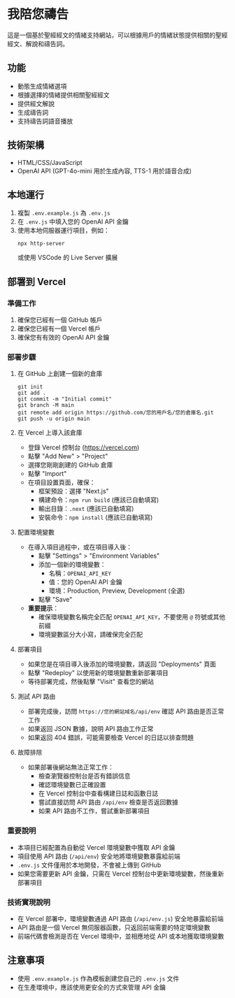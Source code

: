 # 我陪您禱告

這是一個基於聖經經文的情緒支持網站，可以根據用戶的情緒狀態提供相關的聖經經文、解說和禱告詞。

## 功能

- 動態生成情緒選項
- 根據選擇的情緒提供相關聖經經文
- 提供經文解說
- 生成禱告詞
- 支持禱告詞語音播放

## 技術架構

- HTML/CSS/JavaScript
- OpenAI API (GPT-4o-mini 用於生成內容, TTS-1 用於語音合成)

## 本地運行

1. 複製 `.env.example.js` 為 `.env.js`
2. 在 `.env.js` 中填入您的 OpenAI API 金鑰
3. 使用本地伺服器運行項目，例如：
   ```
   npx http-server
   ```
   或使用 VSCode 的 Live Server 擴展

## 部署到 Vercel

### 準備工作

1. 確保您已經有一個 GitHub 帳戶
2. 確保您已經有一個 Vercel 帳戶
3. 確保您有有效的 OpenAI API 金鑰

### 部署步驟

1. 在 GitHub 上創建一個新的倉庫
   ```
   git init
   git add .
   git commit -m "Initial commit"
   git branch -M main
   git remote add origin https://github.com/您的用戶名/您的倉庫名.git
   git push -u origin main
   ```

2. 在 Vercel 上導入該倉庫
   - 登錄 Vercel 控制台 (https://vercel.com)
   - 點擊 "Add New" > "Project"
   - 選擇您剛剛創建的 GitHub 倉庫
   - 點擊 "Import"
   - 在項目設置頁面，確保：
     - 框架預設：選擇 "Next.js"
     - 構建命令：`npm run build` (應該已自動填寫)
     - 輸出目錄：`.next` (應該已自動填寫)
     - 安裝命令：`npm install` (應該已自動填寫)

3. 配置環境變數
   - 在導入項目過程中，或在項目導入後：
     - 點擊 "Settings" > "Environment Variables"
     - 添加一個新的環境變數：
       - 名稱：`OPENAI_API_KEY`
       - 值：您的 OpenAI API 金鑰
       - 環境：Production, Preview, Development (全選)
     - 點擊 "Save"
   - **重要提示**：
     - 確保環境變數名稱完全匹配 `OPENAI_API_KEY`，不要使用 `@` 符號或其他前綴
     - 環境變數區分大小寫，請確保完全匹配

4. 部署項目
   - 如果您是在項目導入後添加的環境變數，請返回 "Deployments" 頁面
   - 點擊 "Redeploy" 以使用新的環境變數重新部署項目
   - 等待部署完成，然後點擊 "Visit" 查看您的網站

5. 測試 API 路由
   - 部署完成後，訪問 `https://您的網站域名/api/env` 確認 API 路由是否正常工作
   - 如果返回 JSON 數據，說明 API 路由工作正常
   - 如果返回 404 錯誤，可能需要檢查 Vercel 的日誌以排查問題

6. 故障排除
   - 如果部署後網站無法正常工作：
     - 檢查瀏覽器控制台是否有錯誤信息
     - 確認環境變數已正確設置
     - 在 Vercel 控制台中查看構建日誌和函數日誌
     - 嘗試直接訪問 API 路由 `/api/env` 檢查是否返回數據
     - 如果 API 路由不工作，嘗試重新部署項目

### 重要說明

- 本項目已經配置為自動從 Vercel 環境變數中獲取 API 金鑰
- 項目使用 API 路由 (`/api/env`) 安全地將環境變數暴露給前端
- `.env.js` 文件僅用於本地開發，不會被上傳到 GitHub
- 如果您需要更新 API 金鑰，只需在 Vercel 控制台中更新環境變數，然後重新部署項目

### 技術實現說明

- 在 Vercel 部署中，環境變數通過 API 路由 (`/api/env.js`) 安全地暴露給前端
- API 路由是一個 Vercel 無伺服器函數，只返回前端需要的特定環境變數
- 前端代碼會檢測是否在 Vercel 環境中，並相應地從 API 或本地獲取環境變數

## 注意事項

- 使用 `.env.example.js` 作為模板創建您自己的 `.env.js` 文件
- 在生產環境中，應該使用更安全的方式來管理 API 金鑰
